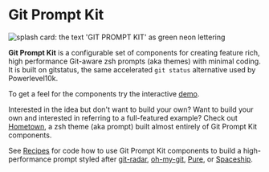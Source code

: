 # Git Prompt Kit <!-- TODO ![GitHub release (latest by date)](https://img.shields.io/github/v/release/olets/git-prompt-kit) -->

![splash card: the text 'GIT PROMPT KIT' as green neon lettering](/images/git-prompt-kit.png)

**Git Prompt Kit** is a configurable set of components for creating feature rich, high performance Git-aware zsh prompts (aka themes) with minimal coding. It is built on gitstatus, the same accelerated `git status` alternative used by Powerlevel10k.

To get a feel for the components try the interactive [demo](demo.md).

Interested in the idea but don't want to build your own? Want to build your own and interested in referring to a full-featured example? Check out
[Hometown](https://next.hometown-prompt.olets.dev), a zsh theme (aka prompt) built almost entirely of Git Prompt Kit components.

See [Recipes](/recipes.md) for code how to use Git Prompt Kit components to build a high-performance prompt styled after [git-radar](https://github.com/michaeldfallen/git-radar), [oh-my-git](https://github.com/arialdomartini/oh-my-git), [Pure](https://github.com/sindresorhus/pure), or [Spaceship](https://github.com/denysdovhan/spaceship-prompt).
